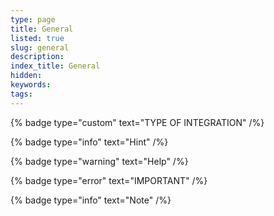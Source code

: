 ```yaml
---
type: page
title: General
listed: true
slug: general
description: 
index_title: General
hidden: 
keywords: 
tags: 
---
```


{% badge type="custom" text="TYPE OF INTEGRATION" /%}

{% badge type="info" text="Hint" /%} 

{% badge type="warning" text="Help" /%} 

{% badge type="error" text="IMPORTANT" /%}

{% badge type="info" text="Note" /%}